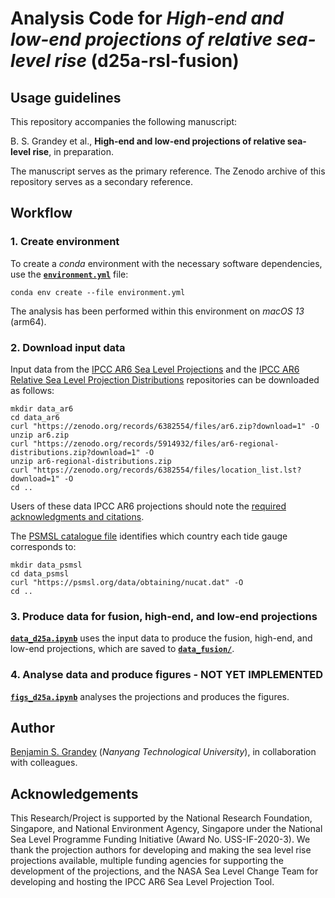 # Analysis Code for _High-end and low-end projections of relative sea-level rise_ (d25a-rsl-fusion)

## Usage guidelines
This repository accompanies the following manuscript:

B. S. Grandey et al.,  **High-end and low-end projections of relative sea-level rise**, in preparation.

The manuscript serves as the primary reference.
The Zenodo archive of this repository serves as a secondary reference.

## Workflow

### 1. Create environment
To create a _conda_ environment with the necessary software dependencies, use the [**`environment.yml`**](environment.yml) file:

```
conda env create --file environment.yml
```

The analysis has been performed within this environment on _macOS 13_ (arm64).

### 2. Download input data
Input data from the [IPCC AR6 Sea Level Projections](https://doi.org/10.5281/zenodo.6382554) and the [IPCC AR6 Relative Sea Level Projection Distributions](https://doi.org/10.5281/zenodo.5914932) repositories can be downloaded as follows:

```
mkdir data_ar6
cd data_ar6
curl "https://zenodo.org/records/6382554/files/ar6.zip?download=1" -O
unzip ar6.zip
curl "https://zenodo.org/records/5914932/files/ar6-regional-distributions.zip?download=1" -O
unzip ar6-regional-distributions.zip
curl "https://zenodo.org/records/6382554/files/location_list.lst?download=1" -O
cd ..
```

Users of these data IPCC AR6 projections should note the [required acknowledgments and citations](https://doi.org/10.5281/zenodo.6382554).

The [PSMSL catalogue file](https://psmsl.org/data/obtaining/nucat.dat) identifies which country each tide gauge corresponds to:

```
mkdir data_psmsl
cd data_psmsl
curl "https://psmsl.org/data/obtaining/nucat.dat" -O
cd ..
```

### 3. Produce data for fusion, high-end, and low-end projections
[**`data_d25a.ipynb`**](data_d25a.ipynb) uses the input data to produce the fusion, high-end, and low-end projections, which are saved to [**`data_fusion/`**](data_fusion/).

### 4. Analyse data and produce figures - NOT YET IMPLEMENTED
[**`figs_d25a.ipynb`**](figs_d25a.ipynb) analyses the projections and produces the figures.

## Author
[Benjamin S. Grandey](https://grandey.github.io) (_Nanyang Technological University_), in collaboration with colleagues.

## Acknowledgements
This Research/Project is supported by the National Research Foundation, Singapore, and National Environment Agency, Singapore under the National Sea Level Programme Funding Initiative (Award No. USS-IF-2020-3).
We thank the projection authors for developing and making the sea level rise projections available, multiple funding agencies for supporting the development of the projections, and the NASA Sea Level Change Team for developing and hosting the IPCC AR6 Sea Level Projection Tool.
